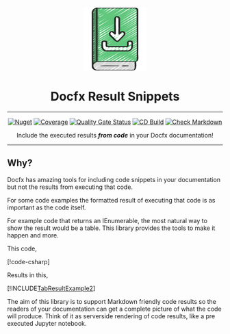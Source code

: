 <!-- markdownlint-disable MD033 MD041 -->
<div align="center">

<img src="images/downloadable-logo.png" alt="Docfx.ResultSnippets" width="150px"/>

# Docfx Result Snippets

---

[![Nuget](https://img.shields.io/nuget/v/Docfx.ResultSnippets)](https://www.nuget.org/packages/docfx.result-snippets/)
[![Coverage](https://sonarcloud.io/api/project_badges/measure?project=bmazzarol_docfx.result-snippets&metric=coverage)](https://sonarcloud.io/summary/new_code?id=bmazzarol_docfx.result-snippets)
[![Quality Gate Status](https://sonarcloud.io/api/project_badges/measure?project=bmazzarol_docfx.result-snippets&metric=alert_status)](https://sonarcloud.io/summary/new_code?id=bmazzarol_docfx.result-snippets)
[![CD Build](https://github.com/bmazzarol/docfx.result-snippets/actions/workflows/cd-build.yml/badge.svg)](https://github.com/bmazzarol/docfx.result-snippets/actions/workflows/cd-build.yml)
[![Check Markdown](https://github.com/bmazzarol/docfx.result-snippets/actions/workflows/check-markdown.yml/badge.svg)](https://github.com/bmazzarol/docfx.result-snippets/actions/workflows/check-markdown.yml)

Include the executed results **_from code_** in your Docfx documentation!

---

</div>
<!-- markdownlint-enable MD033 MD041 -->

## Why?

Docfx has amazing tools for including code snippets in your documentation but
not the results from executing that code.

For some code examples the formatted result of executing that code is as
important as the code itself.

For example code that returns an IEnumerable, the most natural way to show the
result would be a table. This library provides the tools to make it happen and
more.

This code,

[!code-csharp[](../Docfx.ResultSnippets.Tests/ResultExtensionsTests.cs#TableResultExample2)]

Results in this,

[!INCLUDE[TabResultExample2](../Docfx.ResultSnippets.Tests/__examples__/ResultExtensionsTests.Case5.md)]

The aim of this library is to support Markdown friendly code results so
the readers of your documentation can get a complete picture of
what the code will produce. Think of it as serverside rendering of code results,
like a pre executed Jupyter notebook.

